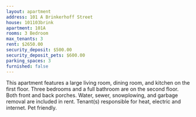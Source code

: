 ```yaml
---
layout: apartment
address: 101 A Brinkerhoff Street
house: 101103brink
apartment: 101A
rooms: 3 Bedroom
max_tenants: 3
rent: $2650.00
security_deposit: $500.00
security_deposit_pets: $600.00
parking_spaces: 3
furnished: false
---
```

This apartment features a large living room, dining room, and kitchen on the first floor. Three bedrooms and
a full bathroom are on the second floor. Both front and back porches. Water, sewer, snowplowing, and garbage
removal are included in rent. Tenant(s) responsible for heat, electric and internet. Pet friendly.